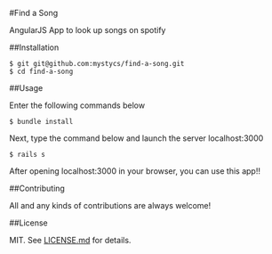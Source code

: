 #Find a Song

AngularJS App to look up songs on spotify 

##Installation

   ```
   $ git git@github.com:mystycs/find-a-song.git
   $ cd find-a-song
   ```

##Usage

Enter the following commands below

   ```
   $ bundle install
   ```

Next, type the command below and launch the server localhost:3000

   ```
   $ rails s
   ```

After opening localhost:3000 in your browser, you can use this app!!


##Contributing

All and any kinds of contributions are always welcome!

##License

MIT. See [LICENSE.md](https://github.com/mystycs/find-a-song/blob/master/LICENSE) for details.
